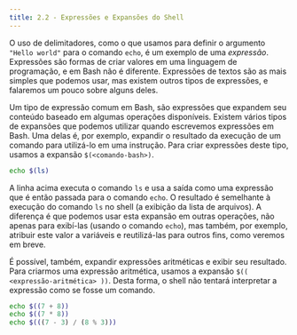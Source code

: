```yaml
---
title: 2.2 - Expressões e Expansões do Shell
---
```

O uso de delimitadores, como o que usamos para definir o argumento `"Hello world"` para o comando `echo`, é um exemplo de uma _expressão_. Expressões são formas de criar valores em uma linguagem de programação, e em Bash não é diferente. Expressões de textos são as mais simples que podemos usar, mas existem outros tipos de expressões, e falaremos um pouco sobre alguns deles.

Um tipo de expressão comum em Bash, são expressões que expandem seu conteúdo baseado em algumas operações disponíveis. Existem vários tipos de expansões que podemos utilizar quando escrevemos expressões em Bash. Uma delas é, por exemplo, expandir o resultado da execução de um comando para utilizá-lo em uma instrução. Para criar expressões deste tipo, usamos a expansão `$(<comando-bash>)`.

```bash
echo $(ls)
```

A linha acima executa o comando `ls` e usa a saída como uma expressão que é então passada para o comando `echo`. O resultado é semelhante à execução do comando `ls` no shell (a exibição da lista de arquivos). A diferença é que podemos usar esta expansão em outras operações, não apenas para exibí-las (usando o comando `echo`), mas também, por exemplo, atribuir este valor a variáveis e reutilizá-las para outros fins, como veremos em breve.

É possível, também, expandir expressões aritméticas e exibir seu resultado. Para criarmos uma expressão aritmética, usamos a expansão `$(( <expressão-aritmética> ))`. Desta forma, o shell não tentará interpretar a expressão como se fosse um comando.

```bash
echo $((7 + 8))
echo $((7 * 8))
echo $(((7 - 3) / (8 % 3)))
```

